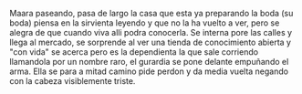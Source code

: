 Maara paseando, pasa de largo la casa que esta ya preparando la boda (su boda) piensa en la sirvienta leyendo y que no la ha vuelto a ver, pero se alegra de que cuando viva alli podra conocerla. Se interna pore las calles y llega al mercado, se sorprende al ver una tienda de conocimiento abierta y "con vida" se acerca pero es la dependienta la que sale corriendo llamandola por un nombre raro, el gurardia se pone delante empuñando el arma. Ella se para a mitad camino pide perdon y da media vuelta negando con la cabeza visiblemente triste.
